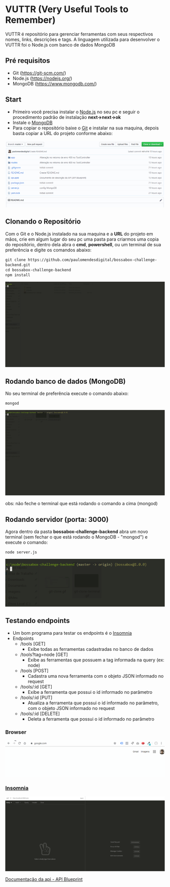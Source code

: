 # VUTTR (Very Useful Tools to Remember)

VUTTR é repositório para gerenciar ferramentas com seus respectivos nomes, links, descrições e tags.
A linguagem utilizada para desenvolver o VUTTR foi o Node.js com banco de dados MongoDB

## Pré requisitos

- Git (https://git-scm.com/)
- Node.js (https://nodejs.org/)
- MongoDB (https://www.mongodb.com/)

## Start
- Primeiro você precisa instalar o [Node.js](https://nodejs.org/en/) no seu pc e seguir o procedimento padrão de instalação **next->next->ok**
- Instale o [MongoDB](https://www.mongodb.com/download-center/community)
- Para copiar o repositório baixe o [Git](https://git-scm.com/downloads) e instalar na sua maquina, depois basta copiar a URL do projeto conforme abaixo:

![](readme/git-clone.gif)

## Clonando o Repositório ##
Com o Git e o Node.js instalado na sua maquina e a **URL** do projeto em mãos, crie em algum lugar do seu pc uma pasta para criarmos uma copia do repositório, dentro dela abra o **cmd**, **powershell**, ou um terminal de sua preferência e digite os comandos abaixo:
```
git clone https://github.com/paulomendesdigital/bossabox-challenge-backend.git
cd bossabox-challenge-backend
npm install
```

![](readme/git-clone-terminal.gif)

## Rodando banco de dados (MongoDB)
No seu terminal de preferência execute o comando abaixo:
```
mongod
```

![](readme/mongod.gif)

obs: não feche o terminal que está rodando o comando a cima (mongod)

## Rodando servidor (porta: 3000)
Agora dentro da pasta **bossabox-challenge-backend** abra um novo terminal (sem fechar o que está rodando o MongoDB - "mongod") e execute o comando:
```
node server.js
```

![](readme/node-server.gif)

## Testando endpoints
- Um bom programa para testar os endpoints é o [Insomnia](https://insomnia.rest/download/)
- Endpoints
  - /tools [GET]
    - Exibe todas as ferramentas cadastradas no banco de dados
  - /tools?tag=node [GET]
    - Exibe as ferramentas que possuem a tag informada na query (ex: node)
  - /tools [POST]
    - Cadastra uma nova ferramenta com o objeto JSON informado no request
  - /tools/:id [GET]
    - Exibe a ferramenta que possui o id informado no parâmetro
  - /tools/:id [PUT]
    - Atualiza a ferramenta que possui o id informado no parâmetro, com o objeto JSON informado no request
  - /tools/:id [DELETE]
    - Deleta a ferramenta que possui o id informado no parâmetro

### Browser

![](readme/google.gif)

### [Insomnia](https://insomnia.rest/)

![](readme/insomnia.gif)

[Documentação da api - API Blueprint](https://github.com/paulomendesdigital/bossabox-challenge-backend/blob/master/api.apib)
